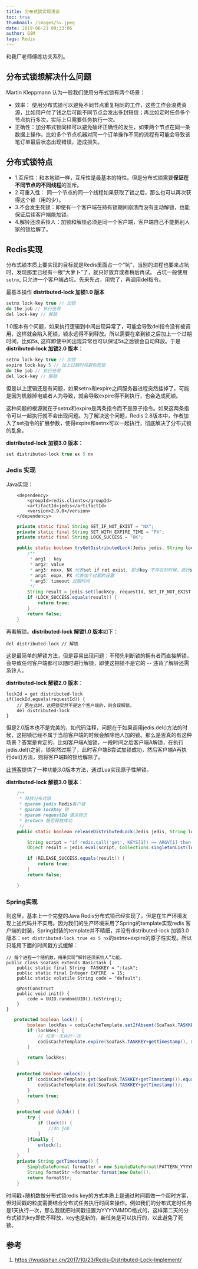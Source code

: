 ```yaml
---
title: 分布式锁实现浅谈
toc: true
thumbnail: /images/5v.jpeg
date: 2019-06-21 09:33:06
author: GSM
tags: Redis
---
```

和我厂老师傅练功夫系列。
<!--more-->
## 分布式锁想解决什么问题
Martin Kleppmann 认为一般我们使用分布式锁有两个场景：
- 效率： 使用分布式锁可以避免不同节点重复相同的工作，这些工作会浪费资源，比如用户付了钱之后可能不同节点会发出多封短信；再比如定时任务多个节点执行多次，实际上只需要任务执行一次。
- 正确性：加分布式锁同样可以避免破坏正确性的发生，如果两个节点在同一条数据上操作，比如多个节点机器对同一个订单操作不同的流程有可能会导致该笔订单最后状态出现错误，造成损失。

## 分布式锁特点
- 1.互斥性：和本地锁一样，互斥性是最基本的特性。但是分布式锁需要**保证在不同节点的不同线程**的互斥。
- 2.可重入性： 同一个节点的同一个线程如果获取了锁之后，那么也可以再次获得这个锁（用的少）。
- 3.不会发生死锁：即使有一个客户端在持有锁期间崩溃而没有主动解锁，也能保证后续客户端能加锁。
- 4.解铃还须系铃人：加锁和解锁必须是同一个客户端，客户端自己不能把别人家的锁给解了。

## Redis实现
分布式锁本质上要实现的目标就是Redis里面占一个“坑”，当别的进程也要来占坑时，发现那里已经有一根“大萝卜”了，就只好放弃或者稍后再试。 占坑一般使用`setnx`, 
只允许一个客户端占坑。先来先占，用完了，再调用del指令。

最基本操作 **distributed-lock 加锁1.0 版本**
```java
setnx lock-key true // 加锁
do the job // 执行任务
del lock-key // 解锁
```
1.0版本有个问题，如果执行逻辑到中间出现异常了，可能会导致del指令没有被调用，这样就会陷入死锁，锁永远得不到释放。所以需要在拿到锁之后加上一个过期时间，比如5s, 这样即使中间出现异常也可以保证5s之后锁会自动释放。于是 **distributed-lock 加锁2.0 版本：**
```java
setnx lock-key true // 加锁
expire lock-key 5 // 加上过期时间避免死锁
do the job // 执行任务
del lock-key // 解锁
```
但是以上逻辑还是有问题，如果setnx和expire之间服务器进程突然挂掉了，可能是因为机器掉电或者人为导致，就会导致expire得不到执行，也会造成死锁。

这种问题的根源就在于setnx和expire是两条指令而不是原子指令。如果这两条指令可以一起执行就不会出现问题。为了解决这个问题，Redis 2.8版本中，作者加入了set指令的扩展参数，使得expire和setnx可以一起执行，彻底解决了分布式锁的乱象。

**distributed-lock 加锁3.0 版本：**
```java
set distributed-lock true ex 5 nx
```
### Jedis 实现
Java实现：
```pom
    <dependency>
        <groupId>redis.clients</groupId>
        <artifactId>jedis</artifactId>
        <version>2.9.0</version>
    </dependency>
```

```java
    private static final String SET_IF_NOT_EXIST = "NX";
    private static final String SET_WITH_EXPIRE_TIME = "PX";
    private static final String LOCK_SUCCESS = "OK";

    public static boolean tryGetDistributedLock(Jedis jedis, String lockKey, String requestId, int expireTime) {
        /**
         * arg1 : key
         * arg2: value
         * arg3: nxxx, NX 代表set if not exist, 即当key 不存在的时候，进行set; 若key已经存在，不做任何操作
         * arg4: expx, PX 代表加个过期的设置
         * arg5: timeout 过期时间
         */
        String result = jedis.set(lockKey, requestId, SET_IF_NOT_EXIST, SET_WITH_EXPIRE_TIME, expireTime);
        if (LOCK_SUCCESS.equals(result)) {
            return true;
        }
        return false;
    }
```
再看解锁。**distributed-lock 解锁1.0 版本**如下：
```
del distributed-lock // 解锁
```
这是最简单的解锁方法，但是容易出现问题：不预先判断锁的拥有者而直接解锁，会导致任何客户端都可以随时进行解锁，即使这把锁不是它的 -- 违背了解铃还需系铃人。

**distributed-lock 解锁2.0 版本**：
```
lockId = get distributed-lock 
if(lockId.equals(requestId)) {
    // 若在此时，这把锁突然不是这个客户端的，则会误解锁。
    del distributed-lock
}
```
但是2.0版本也不是完美的，如代码注释，问题在于如果调用jedis.del()方法的时候，这把锁已经不属于当前客户端的时候会解除他人加的锁。那么是否真的有这种场景？答案是肯定的，比如客户端A加锁，一段时间之后客户端A解锁，在执行jedis.del()之前，锁突然过期了，此时客户端B尝试加锁成功，然后客户端A再执行del()方法，则将客户端B的锁给解除了。

[此博客](https://wudashan.cn/2017/10/23/Redis-Distributed-Lock-Implement/)提供了一种功能3.0版本方法，通过Lua实现原子性解锁。

**distributed-lock 解锁3.0 版本**：
```java
    /**
     * 释放分布式锁
     * @param jedis Redis客户端
     * @param lockKey 锁
     * @param requestId 请求标识
     * @return 是否释放成功
     */
    public static boolean releaseDistributedLock(Jedis jedis, String lockKey, String requestId) {

        String script = "if redis.call('get', KEYS[1]) == ARGV[1] then return redis.call('del', KEYS[1]) else return 0 end";
        Object result = jedis.eval(script, Collections.singletonList(lockKey), Collections.singletonList(requestId));

        if (RELEASE_SUCCESS.equals(result)) {
            return true;
        }
        return false;

    }
```

### Spring实现
到这里，基本上一个完整的Java Redis分布式锁已经实现了。但是在生产环境发现上述代码并不实用。因为我们的生产环境采用了Spring的template实现redis 客户端的封装，Spring封装的template并不精细，并没有distributed-lock 加锁3.0 版本：`set distributed-lock true ex 5 nx`的setnx+expire的原子性实现。所以只能用下面的时间戳方式缓解：
```
// 每个进程一个随机数，用来实现“解铃还须系铃人”功能。
public class SoaTask extends BasicTask {
    public static final String  TASKKEY = ":task";
    public static final Integer EXPIRE  = 15;
    public static volatile String code = "default";

    @PostConstruct
    public void init() {
        code = UUID.randomUUID().toString();
    }
}
```

```java
   protected boolean lock() {
        boolean lockRes = codisCacheTemplate.setIfAbsent(SoaTask.TASKKEY+getTimestamp(), SoaTask.code);
        if (lockRes) {
            // 任务一天执行一次
            codisCacheTemplate.expire(SoaTask.TASKKEY+getTimestamp(), 86400);
        }

        return lockRes;
    }

    protected boolean unlock() {
        if (codisCacheTemplate.get(SoaTask.TASKKEY+getTimestamp()).equals(SoaTask.code)) {
            codisCacheTemplate.del(SoaTask.TASKKEY+getTimestamp());
        }
        return true;
    }

    protected void doJob() {
        try {
            if (lock()) {
                //do job
            }
        }finally {
            unlock();
        }
    }
    private String getTimestamp() {
        SimpleDateFormat formatter = new SimpleDateFormat(PATTERN_YYYYMMDD);
        String formatStr =formatter.format(new Date());
        return formatStr;
    }

```
时间戳+随机数做分布式锁redis key的方式本质上是通过时间戳做一个超时方案，但时间戳的粒度需要结合分布式任务执行时间来操作。例如我们的分布式定时任务是1天执行一次，那么我就把时间戳设置为YYYYMMDD格式的，这样第二天的分布式锁的key即使不释放，key也是新的，新任务是可以执行的，以此避免了死锁。

## 参考
1. https://wudashan.cn/2017/10/23/Redis-Distributed-Lock-Implement/
